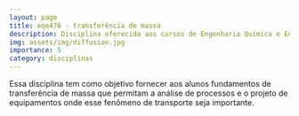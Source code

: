 ```yaml
---
layout: page
title: eqe476 - transferência de massa
description: Disciplina oferecida aos cursos de Engenharia Química e Engenharia de Alimentos na Escola de Química/UFRJ. 
img: assets/img/diffusion.jpg
importance: 5
category: disciplinas
---
```


Essa disciplina tem como objetivo fornecer aos alunos fundamentos de transferência de massa que permitam a análise de processos e o projeto de equipamentos onde esse fenômeno de transporte seja importante.
